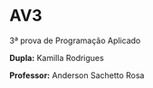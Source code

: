 # AV3

</h3>3ª prova de Programação Aplicado</h3>

**Dupla:** Kamilla Rodrigues

**Professor:** Anderson Sachetto Rosa
